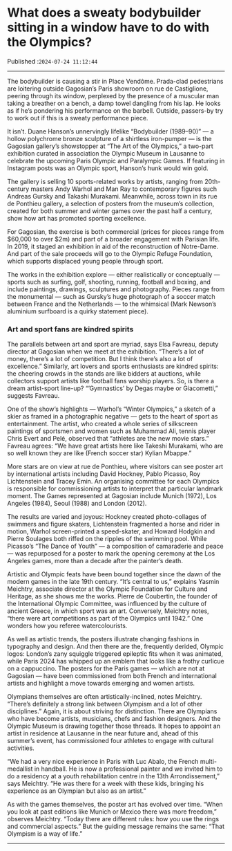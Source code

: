 # What does a sweaty bodybuilder sitting in a window have to do with the Olympics?

Published :`2024-07-24 11:12:44`

---

The bodybuilder is causing a stir in Place Vendôme. Prada-clad pedestrians are loitering outside Gagosian’s Paris showroom on rue de Castiglione, peering through its window, perplexed by the presence of a muscular man taking a breather on a bench, a damp towel dangling from his lap. He looks as if he’s pondering his performance on the barbell. Outside, passers-by try to work out if this is a sweaty performance piece.

It isn’t. Duane Hanson’s unnervingly lifelike “Bodybuilder (1989–90)” — a hollow polychrome bronze sculpture of a shirtless iron-pumper — is the Gagosian gallery’s showstopper at “The Art of the Olympics,” a two-part exhibition curated in association the Olympic Museum in Lausanne to celebrate the upcoming Paris Olympic and Paralympic Games. If featuring in Instagram posts was an Olympic sport, Hanson’s hunk would win gold.

The gallery is selling 10 sports-related works by artists, ranging from 20th-century masters Andy Warhol and Man Ray to contemporary figures such Andreas Gursky and Takashi Murakami. Meanwhile, across town in its rue de Ponthieu gallery, a selection of posters from the museum’s collection, created for both summer and winter games over the past half a century, show how art has promoted sporting excellence.

For Gagosian, the exercise is both commercial (prices for pieces range from $60,000 to over $2m) and part of a broader engagement with Parisian life. In 2019, it staged an exhibition in aid of the reconstruction of Notre-Dame. And part of the sale proceeds will go to the Olympic Refuge Foundation, which supports displaced young people through sport.

The works in the exhibition explore — either realistically or conceptually — sports such as surfing, golf, shooting, running, football and boxing, and include paintings, drawings, sculptures and photography. Pieces range from the monumental — such as Gursky’s huge photograph of a soccer match between France and the Netherlands — to the whimsical (Mark Newson’s aluminium surfboard is a quirky statement piece).

### Art and sport fans are kindred spirits

The parallels between art and sport are myriad, says Elsa Favreau, deputy director at Gagosian when we meet at the exhibition. “There’s a lot of money, there’s a lot of competition. But I think there’s also a lot of excellence.” Similarly, art lovers and sports enthusiasts are kindred spirits: the cheering crowds in the stands are like bidders at auctions, while collectors support artists like football fans worship players. So, is there a dream artist-sport line-up? “’Gymnastics’ by Degas maybe or Giacometti,” suggests Favreau.

One of the show’s highlights — Warhol’s “Winter Olympics,” a sketch of a skier as framed in a photographic negative — gets to the heart of sport as entertainment. The artist, who created a whole series of silkscreen paintings of sportsmen and women such as Muhammad Ali, tennis player Chris Evert and Pelé, observed that “athletes are the new movie stars.” Favreau agrees: “We have great artists here like Takeshi Murakami, who are so well known they are like (French soccer star) Kylian Mbappe.”

More stars are on view at rue de Ponthieu, where visitors can see poster art by international artists including David Hockney, Pablo Picasso, Roy Lichtenstein and Tracey Emin. An organising committee for each Olympics is responsible for commissioning artists to interpret that particular landmark moment. The Games represented at Gagosian include Munich (1972), Los Angeles (1984), Seoul (1988) and London (2012).

The results are varied and joyous: Hockney created photo-collages of swimmers and figure skaters, Lichtenstein fragmented a horse and rider in motion, Warhol screen-printed a speed-skater, and Howard Hodgkin and Pierre Soulages both riffed on the ripples of the swimming pool. While Picasso’s “The Dance of Youth” — a composition of camaraderie and peace — was repurposed for a poster to mark the opening ceremony at the Los Angeles games, more than a decade after the painter’s death.

Artistic and Olympic feats have been bound together since the dawn of the modern games in the late 19th century. “It’s central to us,” explains Yasmin Meichtry, associate director at the Olympic Foundation for Culture and Heritage, as she shows me the works. Pierre de Coubertin, the founder of the International Olympic Committee, was influenced by the culture of ancient Greece, in which sport was an art. Conversely, Meichtry notes, “there were art competitions as part of the Olympics until 1942.” One wonders how you referee watercolourists.

As well as artistic trends, the posters illustrate changing fashions in typography and design. And then there are the, frequently derided, Olympic logos: London’s zany squiggle triggered epileptic fits when it was animated, while Paris 2024 has whipped up an emblem that looks like a frothy curlicue on a cappuccino. The posters for the Paris games — which are not at Gagosian — have been commissioned from both French and international artists and highlight a move towards emerging and women artists.

Olympians themselves are often artistically-inclined, notes Meichtry. “There’s definitely a strong link between Olympism and a lot of other disciplines.” Again, it is about striving for distinction. There are Olympians who have become artists, musicians, chefs and fashion designers. And the Olympic Museum is drawing together those threads. It hopes to appoint an artist in residence at Lausanne in the near future and, ahead of this summer’s event, has commissioned four athletes to engage with cultural activities.

“We had a very nice experience in Paris with Luc Abalo, the French multi-medallist in handball. He is now a professional painter and we invited him to do a residency at a youth rehabilitation centre in the 13th Arrondissement,” says Meichtry. “He was there for a week with these kids, bringing his experience as an Olympian but also as an artist.”

As with the games themselves, the poster art has evolved over time. “When you look at past editions like Munich or Mexico there was more freedom,” observes Meichtry. “Today there are different rules: how you use the rings and commercial aspects.” But the guiding message remains the same: “That Olympism is a way of life.”

---

